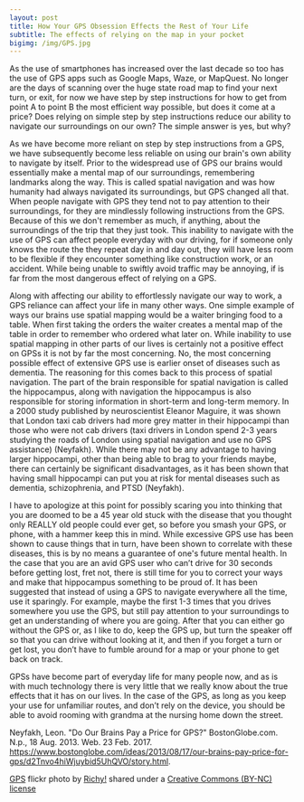```yaml
---
layout: post
title: How Your GPS Obsession Effects the Rest of Your Life
subtitle: The effects of relying on the map in your pocket
bigimg: /img/GPS.jpg
---
```


As the use of smartphones has increased over the last decade so too has the use of GPS apps such as Google Maps, Waze, or MapQuest. No longer are the days of scanning over the huge state road map to find your next turn, or exit, for now we have step by step instructions for how to get from point A to point B the most efficient way possible, but does it come at a price? Does relying on simple step by step instructions reduce our ability to navigate our surroundings on our own? The simple answer is yes, but why?

As we have become more reliant on step by step instructions from a GPS, we have subsequently become less reliable on using our brain's own ability to navigate by itself. Prior to the widespread use of GPS our brains would essentially make a mental map of our surroundings, remembering landmarks along the way. This is called spatial navigation and was how humanity had always navigated its surroundings, but GPS changed all that. When people navigate with GPS they tend not to pay attention to their surroundings, for they are mindlessly following instructions from the GPS. Because of this we don't remember as much, if anything, about the surroundings of the trip that they just took. This inability to navigate with the use of GPS can affect people everyday with our driving, for if someone only knows the route the they repeat day in and day out, they will have less room to be flexible if they encounter something like construction work, or an accident. While being unable to swiftly avoid traffic may be annoying, if is far from the most dangerous effect of relying on a GPS.

Along with affecting our ability to effortlessly navigate our way to work, a GPS reliance can affect your life in many other ways. One simple example of ways our brains use spatial mapping would be a waiter bringing food to a table. When first taking the orders the waiter creates a mental map of the table in order to remember who ordered what later on. While inability to use spatial mapping in other parts of our lives is certainly not a positive effect on GPSs it is not by far the most concerning. No, the most concerning possible effect of extensive GPS use is earlier onset of diseases such as dementia. The reasoning for this comes back to this process of spatial navigation. The part of the brain responsible for spatial navigation is called the hippocampus, along with navigation the hippocampus is also responsible for storing information in short-term and long-term memory. In a 2000 study published by neuroscientist Eleanor Maguire, it was shown that London taxi cab drivers had more grey matter in their hippocampi than those who were not cab drivers (taxi drivers in London spend 2-3 years studying the roads of London using spatial navigation and use no GPS assistance) (Neyfakh). While there may not be any advantage to having larger hippocampi, other than being able to brag to your friends maybe, there can certainly be significant disadvantages, as it has been shown that having small hippocampi can put you at risk for mental diseases such as dementia, schizophrenia, and PTSD (Neyfakh).

I have to apologize at this point for possibly scaring you into thinking that you are doomed to be a 45 year old stuck with the disease that you thought only REALLY old people could ever get, so before you smash your GPS, or phone, with a hammer keep this in mind. While excessive GPS use has been shown to cause things that in turn, have been shown to correlate with these diseases, this is by no means a guarantee of one's future mental health. In the case that you are an avid GPS user who can’t drive for 30 seconds before getting lost, fret not, there is still time for you to correct your ways and make that hippocampus something to be proud of. It has been suggested that instead of using a GPS to navigate everywhere all the time, use it sparingly. For example, maybe the first 1-3 times that you drives somewhere you use the GPS, but still pay attention to your surroundings to get an understanding of where you are going. After that you can either go without the GPS or, as I like to do, keep the GPS up, but turn the speaker off so that you can drive without looking at it, and then if you forget a turn or get lost, you don’t have to fumble around for a map or your phone to get back on track.

GPSs have become part of everyday life for many people now, and as is with much technology there is very little that we really know about the true effects that it has on our lives. In the case of the GPS, as long as you keep your use for unfamiliar routes, and don’t rely on the device, you should be able to avoid rooming with grandma at the nursing home down the street.

Neyfakh, Leon. "Do Our Brains Pay a Price for GPS?" BostonGlobe.com. N.p., 18 Aug. 2013. Web. 23 Feb. 2017. <https://www.bostonglobe.com/ideas/2013/08/17/our-brains-pay-price-for-gps/d2Tnvo4hiWjuybid5UhQVO/story.html>.



<a title="GPS" href="https://flickr.com/photos/richy/3857011320">GPS</a> flickr photo by <a href="https://flickr.com/people/richy">Richy!</a> shared under a <a href="https://creativecommons.org/licenses/by-nc/2.0/">Creative Commons (BY-NC) license</a> </small>
